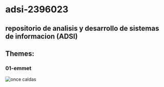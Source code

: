 # adsi-2396023
repositorio de analisis y desarrollo de sistemas de informacion (ADSI)
--- 
## Themes:

### 01-emmet
![once caldas](https://www.google.com/url?sa=i&url=https%3A%2F%2Fes.wikipedia.org%2Fwiki%2FOnce_Caldas&psig=AOvVaw2u6tQFfXIK41UWNSIZBwTk&ust=1644011014985000&source=images&cd=vfe&ved=0CAsQjRxqFwoTCNjF27fA5PUCFQAAAAAdAAAAABAD)
 

